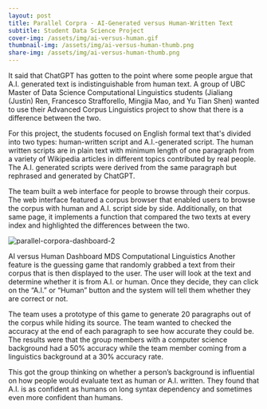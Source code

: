 ```yaml
---
layout: post
title: Parallel Corpra - AI-Generated versus Human-Written Text
subtitle: Student Data Science Project
cover-img: /assets/img/ai-versus-human.gif
thumbnail-img: /assets/img/ai-versus-human-thumb.png
share-img: /assets/img/ai-versus-human-thumb.png
---
```


It said that ChatGPT has gotten to the point where some people argue that A.I. generated text is indistinguishable from human text. A group of UBC Master of Data Science Computational Linguistics students (Jialiang (Justin) Ren, Francesco Strafforello, Mingjia Mao, and Yu Tian Shen) wanted to use their Advanced Corpus Linguistics project to show that there is a difference between the two.

For this project, the students focused on English formal text that's divided into two types: human-written script and A.I.-generated script. The human written scripts are in plain text with minimum length of one paragraph from a variety of Wikipedia articles in different topics contributed by real people. The A.I. generated scripts were derived from the same paragraph but rephrased and generated by ChatGPT.

The team built a web interface for people to browse through their corpus. The web interface featured a corpus browser that enabled users to browse the corpus with human and A.I. script side by side. Additionally, on that same page, it implements a function that compared the two texts at every index and highlighted the differences between the two.

![parallel-corpora-dashboard-2](https://ubc-mdscl.github.io/assets/img/parallel-corpora-dashboard-2.png)

AI versus Human Dashboard MDS Computational Linguistics
Another feature is the guessing game that randomly grabbed a text from their corpus that is then displayed to the user. The user will look at the text and determine whether it is from A.I. or human. Once they decide, they can click on the “A.I.” or “Human” button and the system will tell them whether they are correct or not. 

The team uses a prototype of this game to generate 20 paragraphs out of the corpus while hiding its source. The team wanted to checked the accuracy at the end of each paragraph to see how accurate they could be. The results were that the group members with a computer science background had a 50% accuracy while the team member coming from a linguistics background at a 30% accuracy rate. 

This got the group thinking on whether a person’s background is influential on how people would evaluate text as human or A.I. written. They found that A.I. is as confident as humans on long syntax dependency and sometimes even more confident than humans.
